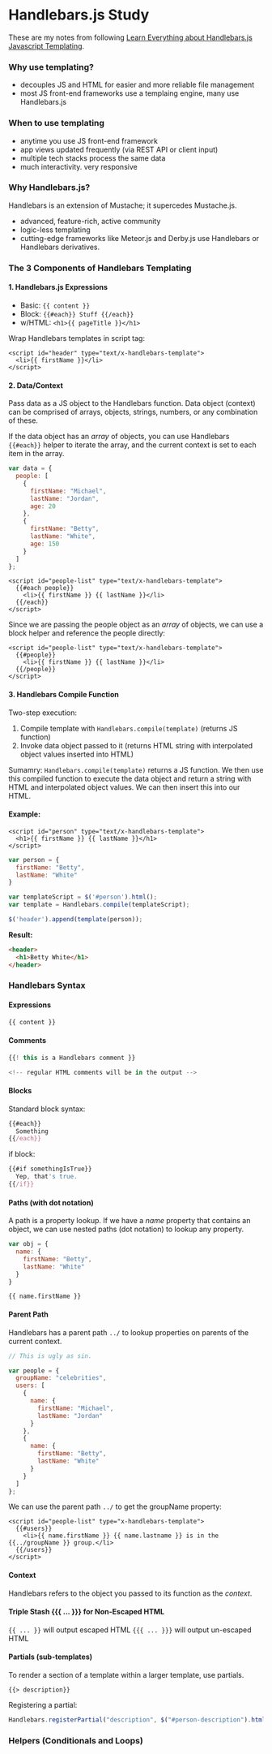 # Handlebars.js Study

These are my notes from following [Learn Everything about Handlebars.js Javascript Templating](http://javascriptissexy.com/handlebars-js-tutorial-learn-everything-about-handlebars-js-javascript-templating/).

### Why use templating?

- decouples JS and HTML for easier and more reliable file management
- most JS front-end frameworks use a templaing engine, many use Handlebars.js

### When to use templating

- anytime you use JS front-end framework
- app views updated frequently (via REST API or client input)
- multiple tech stacks process the same data
- much interactivity. very responsive

### Why Handlebars.js?

Handlebars is an extension of Mustache; it supercedes Mustache.js.

- advanced, feature-rich, active community
- logic-less templating
- cutting-edge frameworks like Meteor.js and Derby.js use Handlebars or Handlebars derivatives.

### The 3 Components of Handlebars Templating

#### 1. Handlebars.js Expressions

- Basic: `{{ content }}`
- Block: `{{#each}} Stuff {{/each}}`
- w/HTML: `<h1>{{ pageTitle }}</h1>`

Wrap Handlebars templates in script tag:

```
<script id="header" type="text/x-handlebars-template">
  <li>{{ firstName }}</li>
</script>
```

#### 2. Data/Context

Pass data as a JS object to the Handlebars function. Data object (context) can be comprised of arrays, objects, strings, numbers, or any combination of these.

If the data object has an *array* of objects, you can use Handlebars `{{#each}}` helper to iterate the array, and the current context is set to each item in the array.

```js
var data = {
  people: [
    {
      firstName: "Michael",
      lastName: "Jordan",
      age: 20
    },
    {
      firstName: "Betty",
      lastName: "White",
      age: 150
    }
  ]
};
```

```
<script id="people-list" type="text/x-handlebars-template">
  {{#each people}}
    <li>{{ firstName }} {{ lastName }}</li>
  {{/each}}
</script>
```

Since we are passing the people object as an *array* of objects, we can use a block helper and reference the people directly:

```
<script id="people-list" type="text/x-handlebars-template">
  {{#people}}
    <li>{{ firstName }} {{ lastName }}</li>
  {{/people}}
</script>
```

#### 3. Handlebars Compile Function

Two-step execution:

1. Compile template with `Handlebars.compile(template)` (returns JS function)
2. Invoke data object passed to it (returns HTML string with interpolated object values inserted into HTML)

Sumamry: `Handlebars.compile(template)` returns a JS function. We then use this compiled function to execute the data object and return a string with HTML and interpolated object values. We can then insert this into our HTML.

#### Example:

```
<script id="person" type="text/x-handlebars-template">
  <h1>{{ firstName }} {{ lastName }}</h1>
</script>
```

```js
var person = {
  firstName: "Betty",
  lastName: "White"
}

var templateScript = $('#person').html();
var template = Handlebars.compile(templateScript);

$('header').append(template(person));
```

**Result:**

```html
<header>
  <h1>Betty White</h1>
</header>
```

### Handlebars Syntax

#### Expressions

```js
{{ content }}
```

#### Comments

```js
{{! this is a Handlebars comment }}

<!-- regular HTML comments will be in the output -->
```

#### Blocks

Standard block syntax:

```js
{{#each}}
  Something
{{/each}}
```

if block:

```js
{{#if somethingIsTrue}}
  Yep, that's true.
{{/if}}
```

#### Paths (with dot notation)

A path is a property lookup. If we have a _name_ property that contains an object, we can use nested paths (dot notation) to lookup any property.

```js
var obj = {
  name: {
    firstName: "Betty",
    lastName: "White"
  }
}
```

```
{{ name.firstName }}
```

#### Parent Path

Handlebars has a parent path `../` to lookup properties on parents of the current context.

```js
// This is ugly as sin.

var people = {
  groupName: "celebrities",
  users: [
    {
      name: {
        firstName: "Michael",
        lastName: "Jordan"
      }
    },
    {
      name: {
        firstName: "Betty",
        lastName: "White"
      }
    }
  ]
};
```

We can use the parent path `../` to get the groupName property:

```
<script id="people-list" type="x-handlebars-template">
  {{#users}}
    <li>{{ name.firstName }} {{ name.lastname }} is in the {{../groupName }} group.</li>
  {{/users}}
</script>
```

#### Context

Handlebars refers to the object you passed to its function as the _context_.

#### Triple Stash {{{ ... }}} for Non-Escaped HTML

`{{ ... }}` will output escaped HTML
`{{{ ... }}}` will output un-escaped HTML

#### Partials (sub-templates)

To render a section of a template within a larger template, use partials.

```
{{> description}}
```

Registering a partial:

```js
Handlebars.registerPartial("description", $("#person-description").html());
```

### Helpers (Conditionals and Loops)

















